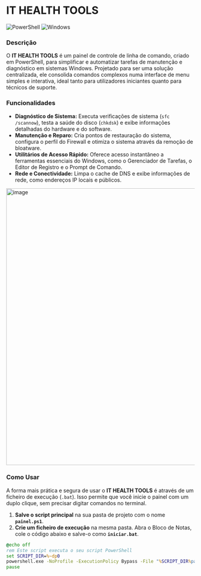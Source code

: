 # IT HEALTH TOOLS

![PowerShell](https://img.shields.io/badge/PowerShell-5391FE?style=for-the-badge&logo=powershell&logoColor=white)
![Windows](https://img.shields.io/badge/Windows-0078D4?style=for-the-badge&logo=windows&logoColor=white)

### Descrição

O **IT HEALTH TOOLS** é um painel de controle de linha de comando, criado em PowerShell, para simplificar e automatizar tarefas de manutenção e diagnóstico em sistemas Windows. Projetado para ser uma solução centralizada, ele consolida comandos complexos numa interface de menu simples e interativa, ideal tanto para utilizadores iniciantes quanto para técnicos de suporte.

### Funcionalidades

- **Diagnóstico de Sistema:** Executa verificações de sistema (`sfc /scannow`), testa a saúde do disco (`chkdsk`) e exibe informações detalhadas do hardware e do software.
- **Manutenção e Reparo:** Cria pontos de restauração do sistema, configura o perfil do Firewall e otimiza o sistema através da remoção de bloatware.
- **Utilitários de Acesso Rápido:** Oferece acesso instantâneo a ferramentas essenciais do Windows, como o Gerenciador de Tarefas, o Editor de Registro e o Prompt de Comando.
- **Rede e Conectividade:** Limpa o cache de DNS e exibe informações de rede, como endereços IP locais e públicos.

<img width="864" height="739" alt="image" src="https://github.com/user-attachments/assets/777a6a0a-9142-4840-b180-8ad3b4b33f28" />


### Como Usar

A forma mais prática e segura de usar o **IT HEALTH TOOLS** é através de um ficheiro de execução (`.bat`). Isso permite que você inicie o painel com um duplo clique, sem precisar digitar comandos no terminal.

1.  **Salve o script principal** na sua pasta de projeto com o nome **`painel.ps1`**.
2.  **Crie um ficheiro de execução** na mesma pasta. Abra o Bloco de Notas, cole o código abaixo e salve-o como **`iniciar.bat`**.

```bat
@echo off
rem Este script executa o seu script PowerShell
set SCRIPT_DIR=%~dp0
powershell.exe -NoProfile -ExecutionPolicy Bypass -File "%SCRIPT_DIR%painel.ps1"
pause
